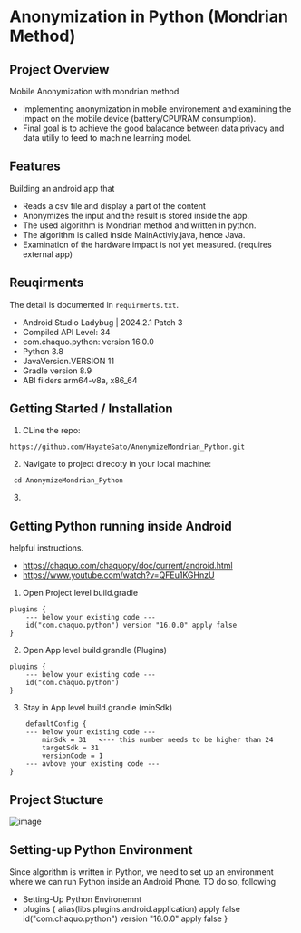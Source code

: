 # Anonymization in Python (Mondrian Method)

## Project Overview
Mobile Anonymization with mondrian method
  - Implementing anonymization in mobile environement and examining the impact on the mobile device (battery/CPU/RAM consumption).
  - Final goal is to achieve the good balacance between data privacy and data utiliy to feed to machine learning model.

## Features
Building an android app that 
  - Reads a csv file and display a part of the content
  - Anonymizes the input and the result is stored inside the app.
  - The used algorithm is Mondrian method and written in python.
  - The algorithm is called inside MainActiviy.java, hence Java.
  - Examination of the hardware impact is not yet measured. (requires external app)

## Reuqirments 
The detail is documented in `requirments.txt`. 
  -  Android Studio Ladybug | 2024.2.1 Patch 3
  -  Compiled API Level: 34
  -  com.chaquo.python: version 16.0.0 
  -  Python 3.8
  -  JavaVersion.VERSION 11
  -  Gradle version 8.9
  -  ABI filders arm64-v8a, x86_64

## Getting Started / Installation 
1. CLine the repo:
```
https://github.com/HayateSato/AnonymizeMondrian_Python.git
```
2. Navigate to project direcoty in your local machine:
```   
 cd AnonymizeMondrian_Python
```
3. 

## Getting Python running inside Android 
helpful instructions. 
- https://chaquo.com/chaquopy/doc/current/android.html
- https://www.youtube.com/watch?v=QFEu1KGHnzU

1. Open Project level build.gradle
```
plugins {
    --- below your existing code ---
    id("com.chaquo.python") version "16.0.0" apply false
}
```
 
2. Open App level build.grandle (Plugins)
```
plugins {
    --- below your existing code ---
    id("com.chaquo.python")
}
```

3. Stay in App level build.grandle (minSdk)
```
    defaultConfig {
    --- below your existing code ---
        minSdk = 31   <--- this number needs to be higher than 24
        targetSdk = 31
        versionCode = 1
    --- avbove your existing code ---
}
```



## Project Stucture

![image](https://github.com/user-attachments/assets/f6525508-da0d-4d7e-b2c6-f33866ee3c6b)






## Setting-up Python Environment 




Since algorithm is written in Python, we need to set up an environment where we can run Python inside an Android Phone. TO do so, following 
- Setting-Up Python Environemnt 
- plugins {
    alias(libs.plugins.android.application) apply false
    id("com.chaquo.python") version "16.0.0" apply false
}

